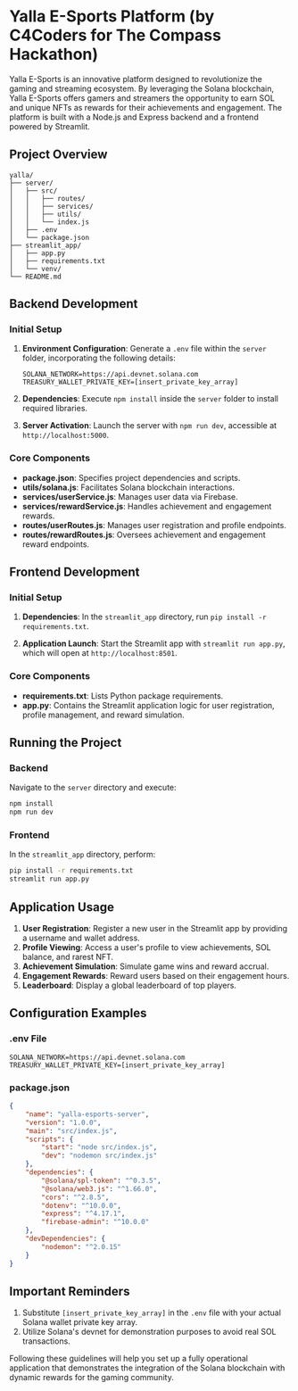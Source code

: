 # Yalla E-Sports Platform (by C4Coders for The Compass Hackathon)

Yalla E-Sports is an innovative platform designed to revolutionize the gaming and streaming ecosystem. By leveraging the Solana blockchain, Yalla E-Sports offers gamers and streamers the opportunity to earn SOL and unique NFTs as rewards for their achievements and engagement. The platform is built with a Node.js and Express backend and a frontend powered by Streamlit.

## Project Overview

```
yalla/
├── server/
│   ├── src/
│   │   ├── routes/
│   │   ├── services/
│   │   ├── utils/
│   │   └── index.js
│   ├── .env
│   └── package.json
├── streamlit_app/
│   ├── app.py
│   ├── requirements.txt
│   └── venv/
└── README.md
```

## Backend Development

### Initial Setup

1. **Environment Configuration**: Generate a `.env` file within the `server` folder, incorporating the following details:

    ```env
    SOLANA_NETWORK=https://api.devnet.solana.com
    TREASURY_WALLET_PRIVATE_KEY=[insert_private_key_array]
    ```

2. **Dependencies**: Execute `npm install` inside the `server` folder to install required libraries.

3. **Server Activation**: Launch the server with `npm run dev`, accessible at `http://localhost:5000`.

### Core Components

- **package.json**: Specifies project dependencies and scripts.
- **utils/solana.js**: Facilitates Solana blockchain interactions.
- **services/userService.js**: Manages user data via Firebase.
- **services/rewardService.js**: Handles achievement and engagement rewards.
- **routes/userRoutes.js**: Manages user registration and profile endpoints.
- **routes/rewardRoutes.js**: Oversees achievement and engagement reward endpoints.

## Frontend Development

### Initial Setup

1. **Dependencies**: In the `streamlit_app` directory, run `pip install -r requirements.txt`.

2. **Application Launch**: Start the Streamlit app with `streamlit run app.py`, which will open at `http://localhost:8501`.

### Core Components

- **requirements.txt**: Lists Python package requirements.
- **app.py**: Contains the Streamlit application logic for user registration, profile management, and reward simulation.

## Running the Project

### Backend

Navigate to the `server` directory and execute:

```bash
npm install
npm run dev
```

### Frontend

In the `streamlit_app` directory, perform:

```bash
pip install -r requirements.txt
streamlit run app.py
```

## Application Usage

1. **User Registration**: Register a new user in the Streamlit app by providing a username and wallet address.
2. **Profile Viewing**: Access a user's profile to view achievements, SOL balance, and rarest NFT.
3. **Achievement Simulation**: Simulate game wins and reward accrual.
4. **Engagement Rewards**: Reward users based on their engagement hours.
5. **Leaderboard**: Display a global leaderboard of top players.

## Configuration Examples

### .env File

```env
SOLANA_NETWORK=https://api.devnet.solana.com
TREASURY_WALLET_PRIVATE_KEY=[insert_private_key_array]
```

### package.json

```json
{
    "name": "yalla-esports-server",
    "version": "1.0.0",
    "main": "src/index.js",
    "scripts": {
        "start": "node src/index.js",
        "dev": "nodemon src/index.js"
    },
    "dependencies": {
        "@solana/spl-token": "^0.3.5",
        "@solana/web3.js": "^1.66.0",
        "cors": "^2.8.5",
        "dotenv": "^10.0.0",
        "express": "^4.17.1",
        "firebase-admin": "^10.0.0"
    },
    "devDependencies": {
        "nodemon": "^2.0.15"
    }
}
```

## Important Reminders

1. Substitute `[insert_private_key_array]` in the `.env` file with your actual Solana wallet private key array.
2. Utilize Solana's devnet for demonstration purposes to avoid real SOL transactions.

Following these guidelines will help you set up a fully operational application that demonstrates the integration of the Solana blockchain with dynamic rewards for the gaming community.
